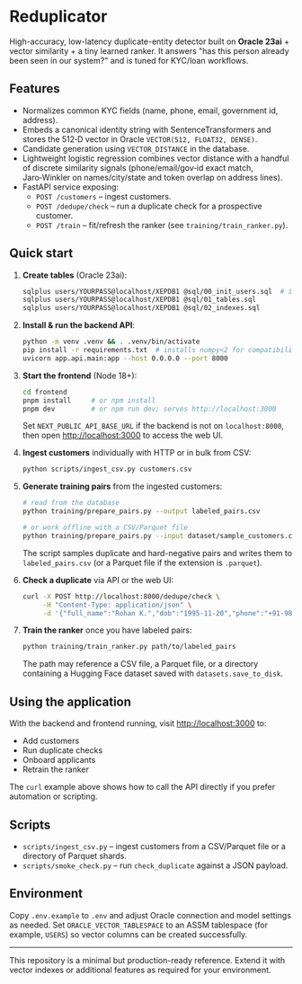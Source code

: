 # Reduplicator

High-accuracy, low-latency duplicate-entity detector built on **Oracle 23ai** +
vector similarity + a tiny learned ranker.  It answers "has this person already
been seen in our system?" and is tuned for KYC/loan workflows.

## Features

* Normalizes common KYC fields (name, phone, email, government id, address).
* Embeds a canonical identity string with SentenceTransformers and stores the
  512‑D vector in Oracle `VECTOR(512, FLOAT32, DENSE)`.
* Candidate generation using `VECTOR_DISTANCE` in the database.
* Lightweight logistic regression combines vector distance with a handful of
  discrete similarity signals (phone/email/gov‑id exact match, Jaro‑Winkler on
  names/city/state and token overlap on address lines).
* FastAPI service exposing:
  * `POST /customers` – ingest customers.
  * `POST /dedupe/check` – run a duplicate check for a prospective customer.
  * `POST /train` – fit/refresh the ranker (see `training/train_ranker.py`).

## Quick start

1. **Create tables** (Oracle 23ai):

   ```bash
   sqlplus users/YOURPASS@localhost/XEPDB1 @sql/00_init_users.sql  # if needed
   sqlplus users/YOURPASS@localhost/XEPDB1 @sql/01_tables.sql
   sqlplus users/YOURPASS@localhost/XEPDB1 @sql/02_indexes.sql
   ```

2. **Install & run the backend API**:

   ```bash
   python -m venv .venv && . .venv/bin/activate
   pip install -r requirements.txt  # installs numpy<2 for compatibility
   uvicorn app.api.main:app --host 0.0.0.0 --port 8000
   ```

3. **Start the frontend** (Node 18+):

   ```bash
   cd frontend
   pnpm install     # or npm install
   pnpm dev         # or npm run dev; serves http://localhost:3000
   ```

   Set `NEXT_PUBLIC_API_BASE_URL` if the backend is not on `localhost:8000`,
   then open <http://localhost:3000> to access the web UI.

4. **Ingest customers** individually with HTTP or in bulk from CSV:

   ```bash
   python scripts/ingest_csv.py customers.csv
   ```

5. **Generate training pairs** from the ingested customers:

   ```bash
   # read from the database
   python training/prepare_pairs.py --output labeled_pairs.csv

   # or work offline with a CSV/Parquet file
   python training/prepare_pairs.py --input dataset/sample_customers.csv --output labeled_pairs.csv
   ```

   The script samples duplicate and hard-negative pairs and writes them to
   ``labeled_pairs.csv`` (or a Parquet file if the extension is ``.parquet``).

6. **Check a duplicate** via API or the web UI:

   ```bash
   curl -X POST http://localhost:8000/dedupe/check \
        -H "Content-Type: application/json" \
        -d '{"full_name":"Rohan K.","dob":"1995-11-20","phone":"+91-9876543210"}'
   ```

7. **Train the ranker** once you have labeled pairs:

   ```bash
   python training/train_ranker.py path/to/labeled_pairs
   ```

   The path may reference a CSV file, a Parquet file, or a directory containing
   a Hugging Face dataset saved with ``datasets.save_to_disk``.
## Using the application

With the backend and frontend running, visit <http://localhost:3000> to:

* Add customers
* Run duplicate checks
* Onboard applicants
* Retrain the ranker

The `curl` example above shows how to call the API directly if you prefer
automation or scripting.

## Scripts

* `scripts/ingest_csv.py` – ingest customers from a CSV/Parquet file or a
  directory of Parquet shards.
* `scripts/smoke_check.py` – run `check_duplicate` against a JSON payload.

## Environment

Copy `.env.example` to `.env` and adjust Oracle connection and model settings as
needed. Set `ORACLE_VECTOR_TABLESPACE` to an ASSM tablespace (for example,
`USERS`) so vector columns can be created successfully.

---

This repository is a minimal but production-ready reference.  Extend it with
vector indexes or additional features as required for your environment.

